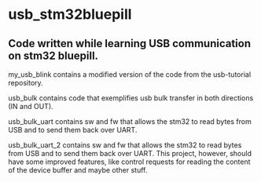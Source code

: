 # usb_stm32bluepill
## Code written while learning USB communication on stm32 bluepill.

my_usb_blink contains a modified version of the code from the usb-tutorial repository.

usb_bulk contains code that exemplifies usb bulk transfer in both directions (IN and OUT).

usb_bulk_uart contains sw and fw that allows the stm32 to read bytes from USB and to send them back over UART.

usb_bulk_uart_2 contains sw and fw that allows the stm32 to read bytes from USB and to send them back over UART. This project, however, should have some improved features, like control requests for reading the content of the device buffer and maybe other stuff.
